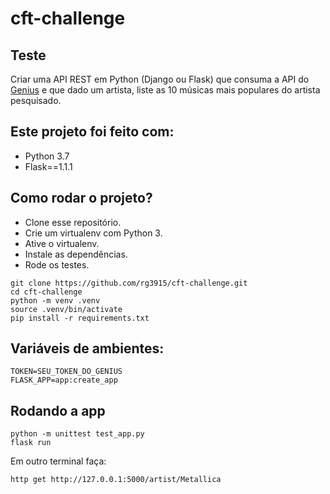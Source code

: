 # cft-challenge

## Teste

Criar uma API REST em Python (Django ou Flask) que consuma a API do [Genius](https://docs.genius.com/#/getting-started-h1) e que dado um artista, liste as 10 músicas mais populares do artista pesquisado.


## Este projeto foi feito com:

* Python 3.7
* Flask==1.1.1

## Como rodar o projeto?

* Clone esse repositório.
* Crie um virtualenv com Python 3.
* Ative o virtualenv.
* Instale as dependências.
* Rode os testes.

```
git clone https://github.com/rg3915/cft-challenge.git
cd cft-challenge
python -m venv .venv
source .venv/bin/activate
pip install -r requirements.txt
```

## Variáveis de ambientes:

```
TOKEN=SEU_TOKEN_DO_GENIUS
FLASK_APP=app:create_app
```

## Rodando a app

```
python -m unittest test_app.py
flask run
```

Em outro terminal faça:

```
http get http://127.0.0.1:5000/artist/Metallica
```